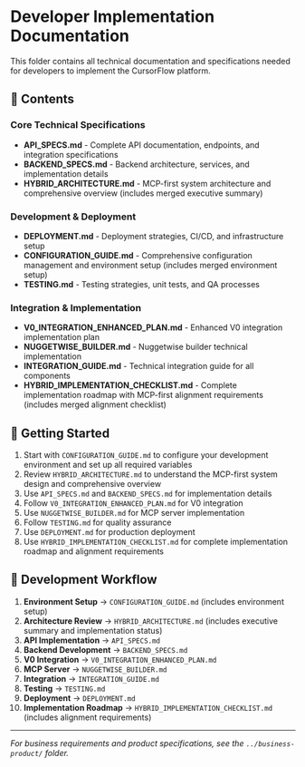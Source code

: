 # Developer Implementation Documentation

This folder contains all technical documentation and specifications needed for developers to implement the CursorFlow platform.

## 📁 Contents

### **Core Technical Specifications**
- **API_SPECS.md** - Complete API documentation, endpoints, and integration specifications
- **BACKEND_SPECS.md** - Backend architecture, services, and implementation details
- **HYBRID_ARCHITECTURE.md** - MCP-first system architecture and comprehensive overview (includes merged executive summary)

### **Development & Deployment**
- **DEPLOYMENT.md** - Deployment strategies, CI/CD, and infrastructure setup
- **CONFIGURATION_GUIDE.md** - Comprehensive configuration management and environment setup (includes merged environment setup)
- **TESTING.md** - Testing strategies, unit tests, and QA processes

### **Integration & Implementation**
- **V0_INTEGRATION_ENHANCED_PLAN.md** - Enhanced V0 integration implementation plan
- **NUGGETWISE_BUILDER.md** - Nuggetwise builder technical implementation
- **INTEGRATION_GUIDE.md** - Technical integration guide for all components
- **HYBRID_IMPLEMENTATION_CHECKLIST.md** - Complete implementation roadmap with MCP-first alignment requirements (includes merged alignment checklist)

## 🚀 Getting Started

1. Start with `CONFIGURATION_GUIDE.md` to configure your development environment and set up all required variables
2. Review `HYBRID_ARCHITECTURE.md` to understand the MCP-first system design and comprehensive overview
3. Use `API_SPECS.md` and `BACKEND_SPECS.md` for implementation details
4. Follow `V0_INTEGRATION_ENHANCED_PLAN.md` for V0 integration
5. Use `NUGGETWISE_BUILDER.md` for MCP server implementation
6. Follow `TESTING.md` for quality assurance
7. Use `DEPLOYMENT.md` for production deployment
8. Use `HYBRID_IMPLEMENTATION_CHECKLIST.md` for complete implementation roadmap and alignment requirements

## 🔧 Development Workflow

1. **Environment Setup** → `CONFIGURATION_GUIDE.md` (includes environment setup)
2. **Architecture Review** → `HYBRID_ARCHITECTURE.md` (includes executive summary and implementation status)
3. **API Implementation** → `API_SPECS.md`
4. **Backend Development** → `BACKEND_SPECS.md`
5. **V0 Integration** → `V0_INTEGRATION_ENHANCED_PLAN.md`
6. **MCP Server** → `NUGGETWISE_BUILDER.md`
7. **Integration** → `INTEGRATION_GUIDE.md`
8. **Testing** → `TESTING.md`
9. **Deployment** → `DEPLOYMENT.md`
10. **Implementation Roadmap** → `HYBRID_IMPLEMENTATION_CHECKLIST.md` (includes alignment requirements)

---

*For business requirements and product specifications, see the `../business-product/` folder.* 